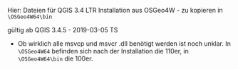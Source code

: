 Hier: Dateien für QGIS 3.4 LTR Installation aus OSGeo4W - zu kopieren in `\OSGeo4W64\bin`

gültig ab QGIS 3.4.5 - 2019-03-05 TS

* Ob wirklich alle msvcp und msvcr .dll benötigt werden ist noch unklar. In `\OSGeo4W64` befinden sich nach der Installation die 110er, in `\OSGeo4W64\bin` die 100er.

